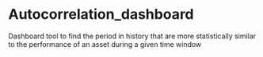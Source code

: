 # Autocorrelation_dashboard
Dashboard tool to find the period in history that are more statistically similar to the performance of an asset during a given time window
